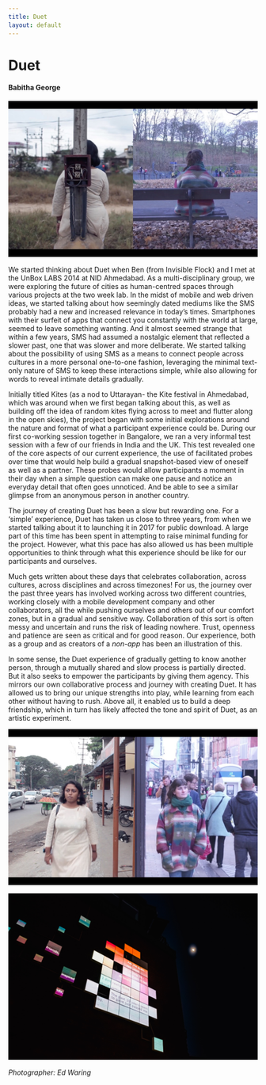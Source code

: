 ```yaml
---
title: Duet
layout: default
---
```


# Duet

#### Babitha George

![Image](Images/16_Duet_Image1.jpg)

We started thinking about Duet when Ben (from Invisible Flock) and I met at the UnBox LABS 2014 at NID Ahmedabad. As a multi-disciplinary group, we were exploring the future of cities as human-centred spaces through various projects at the two week lab. In the midst of mobile and web driven ideas, we started talking about how seemingly dated mediums like the SMS probably had a new and increased relevance in today’s times. Smartphones with their surfeit of apps that connect you constantly with the world at large, seemed to leave something wanting. And it almost seemed strange that within a few years, SMS had assumed a nostalgic element that reflected a slower past, one that was slower and more deliberate.
We started talking about the possibility of using SMS as a means to connect people across cultures in a more personal one-to-one fashion, leveraging the minimal text-only nature of SMS to keep these interactions simple, while also allowing for words to reveal intimate details gradually.

Initially titled Kites (as a nod to Uttarayan- the Kite festival in Ahmedabad, which was around when we first began talking about this, as well as building off the idea of random kites flying across to meet and flutter along in the open skies), the project began with some initial explorations around the nature and format of what a participant experience could be. During our first co-working session together in Bangalore, we ran a very informal test session with a few of our friends in India and the UK. This test revealed one of the core aspects of our current experience, the use of facilitated probes over time that would help build a gradual snapshot-based view of oneself as well as a partner. These probes would allow participants a moment in their day when a simple question can make one pause and notice an everyday detail that often goes unnoticed. And be able to see a similar glimpse from an anonymous person in another country.

The journey of creating Duet has been a slow but rewarding one. For a ‘simple’ experience, Duet has taken us close to three years, from when we started talking about it to launching it in 2017 for public download. A large part of this time has been spent in attempting to raise minimal funding for the project. However, what this pace has also allowed us has been multiple opportunities to think through what this experience should be like for our participants and ourselves.

Much gets written about these days that celebrates collaboration, across cultures, across disciplines and across timezones! For us, the journey over the past three years has involved working across two different countries, working closely with a mobile development company and other collaborators, all the while pushing ourselves and others out of our comfort zones, but in a gradual and sensitive way. Collaboration of this sort is often messy and uncertain and runs the risk of leading nowhere. Trust, openness and patience are seen as critical and for good reason. Our experience, both as a group and as creators of a *non-app* has been an illustration of this.

In some sense, the Duet experience of gradually getting to know another person, through a mutually shared and slow process is partially directed. But it also seeks to empower the participants by giving them agency. This mirrors our own collaborative process and journey with creating Duet. It has allowed us to bring our unique strengths into play, while learning from each other without having to rush. Above all, it enabled us to build a deep friendship, which in turn has likely affected the tone and spirit of Duet, as an artistic experiment.

![Image](Images/16_Duet_Image2.jpg)

![Image](Images/16_Duet_Image3.jpg)

*Photographer: Ed Waring*